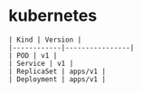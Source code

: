 # kubernetes


    | Kind | Version |
    |------------|----------------|
    | POD | v1 |
    | Service | v1 |
    | ReplicaSet | apps/v1 |
    | Deployment | apps/v1 |
